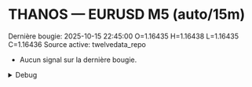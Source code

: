 # THANOS — EURUSD M5 (auto/15m)
Dernière bougie: 2025-10-15 22:45:00  O=1.16435  H=1.16438  L=1.16435  C=1.16436
Source active: twelvedata_repo

- Aucun signal sur la dernière bougie.

<details><summary>Debug</summary>

- TD_API_KEY manquant.

</details>